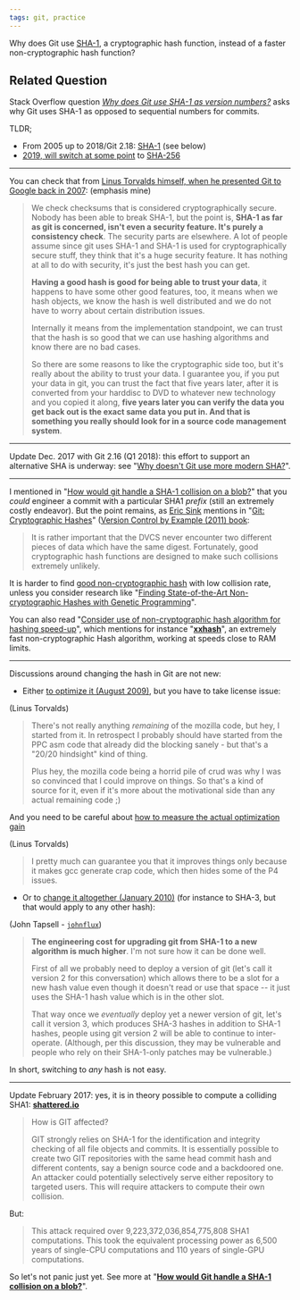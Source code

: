 ```yaml
---
tags: git, practice
---
```


Why does Git use [SHA-1](http://en.wikipedia.org/wiki/SHA-1), a cryptographic
hash function, instead of a faster non-cryptographic hash function?

## Related Question

Stack Overflow question
_[Why does Git use SHA-1 as version numbers?](https://stackoverflow.com/questions/11233591)_
asks why Git uses SHA-1 as opposed to sequential numbers for commits.

TLDR;

- From 2005 up to 2018/Git 2.18: [SHA-1](https://en.wikipedia.org/wiki/SHA-1)
  (see below)
- [2019, will switch at some point](https://stackoverflow.com/a/47838703/6309)
  to [SHA-256](https://en.wikipedia.org/wiki/SHA-2)

---

You can check that from
[Linus Torvalds himself, when he presented Git to Google back in 2007](http://www.youtube.com/watch?v=4XpnKHJAok8&t=56m16s):
(emphasis mine)

> We check checksums that is considered cryptographically secure. Nobody has
> been able to break SHA-1, but the point is, **SHA-1 as far as git is
> concerned, isn't even a security feature. It's purely a consistency check**.
> The security parts are elsewhere. A lot of people assume since git uses SHA-1
> and SHA-1 is used for cryptographically secure stuff, they think that it's a
> huge security feature. It has nothing at all to do with security, it's just
> the best hash you can get.
>
> **Having a good hash is good for being able to trust your data**, it happens
> to have some other good features, too, it means when we hash objects, we know
> the hash is well distributed and we do not have to worry about certain
> distribution issues.
>
> Internally it means from the implementation standpoint, we can trust that the
> hash is so good that we can use hashing algorithms and know there are no bad
> cases.
>
> So there are some reasons to like the cryptographic side too, but it's really
> about the ability to trust your data. I guarantee you, if you put your data in
> git, you can trust the fact that five years later, after it is converted from
> your harddisc to DVD to whatever new technology and you copied it along,
> **five years later you can verify the data you get back out is the exact same
> data you put in. And that is something you really should look for in a source
> code management system**.

---

Update Dec. 2017 with Git 2.16 (Q1 2018): this effort to support an alternative
SHA is underway: see
"[Why doesn't Git use more modern SHA?](https://stackoverflow.com/a/47838703/6309)".

---

I mentioned in
"[How would git handle a SHA-1 collision on a blob?](https://stackoverflow.com/a/9392525/6309)"
that you _could_ engineer a commit with a particular SHA1 _prefix_ (still an
extremely costly endeavor). But the point remains, as
[Eric Sink](http://ericsink.com/) mentions in
"[Git: Cryptographic Hashes](http://ericsink.com/vcbe/html/cryptographic_hashes.html)"
([Version Control by Example (2011) book](http://ericsink.com/vcbe/html/index.html):

> It is rather important that the DVCS never encounter two different pieces of
> data which have the same digest. Fortunately, good cryptographic hash
> functions are designed to make such collisions extremely unlikely.

It is harder to find
[good non-cryptographic hash](http://en.wikipedia.org/wiki/List_of_hash_functions)
with low collision rate, unless you consider research like
"[Finding State-of-the-Art Non-cryptographic Hashes with Genetic Programming](http://e-archivo.uc3m.es/bitstream/handle/10016/3987/finding_LNCS_2006_ps.pdf?sequence=1)".

You can also read
"[Consider use of non-cryptographic hash algorithm for hashing speed-up](https://github.com/markfasheh/duperemove/issues/24)",
which mentions for instance "[**xxhash**](https://code.google.com/p/xxhash/)",
an extremely fast non-cryptographic Hash algorithm, working at speeds close to
RAM limits.

---

Discussions around changing the hash in Git are not new:

- Either
  [to optimize it (August 2009)](http://www.mail-archive.com/bug-coreutils@gnu.org/msg17297.html),
  but you have to take license issue:

(Linus Torvalds)

> There's not really anything _remaining_ of the mozilla code, but hey, I
> started from it. In retrospect I probably should have started from the PPC asm
> code that already did the blocking sanely - but that's a "20/20 hindsight"
> kind of thing.
>
> Plus hey, the mozilla code being a horrid pile of crud was why I was so
> convinced that I could improve on things. So that's a kind of source for it,
> even if it's more about the motivational side than any actual remaining code
> ;)

And you need to be careful about
[how to measure the actual optimization gain](http://www.mail-archive.com/bug-coreutils@gnu.org/msg17305.html)

(Linus Torvalds)

> I pretty much can guarantee you that it improves things only because it makes
> gcc generate crap code, which then hides some of the P4 issues.

- Or to [change it altogether (January 2010)](http://lwn.net/Articles/370907/)
  (for instance to SHA-3, but that would apply to any other hash):

(John Tapsell - [`johnflux`](https://github.com/johnflux))

> **The engineering cost for upgrading git from SHA-1 to a new algorithm is much
> higher**. I'm not sure how it can be done well.
>
> First of all we probably need to deploy a version of git (let's call it
> version 2 for this conversation) which allows there to be a slot for a new
> hash value even though it doesn't read or use that space -- it just uses the
> SHA-1 hash value which is in the other slot.
>
> That way once we _eventually_ deploy yet a newer version of git, let's call it
> version 3, which produces SHA-3 hashes in addition to SHA-1 hashes, people
> using git version 2 will be able to continue to inter-operate. (Although, per
> this discussion, they may be vulnerable and people who rely on their
> SHA-1-only patches may be vulnerable.)

In short, switching to _any_ hash is not easy.

---

Update February 2017: yes, it is in theory possible to compute a colliding SHA1:
[**shattered.io**](https://shattered.io/)

> How is GIT affected?
>
> GIT strongly relies on SHA-1 for the identification and integrity checking of
> all file objects and commits. It is essentially possible to create two GIT
> repositories with the same head commit hash and different contents, say a
> benign source code and a backdoored one. An attacker could potentially
> selectively serve either repository to targeted users. This will require
> attackers to compute their own collision.

But:

> This attack required over 9,223,372,036,854,775,808 SHA1 computations. This
> took the equivalent processing power as 6,500 years of single-CPU computations
> and 110 years of single-GPU computations.

So let's not panic just yet. See more at
"[**How would Git handle a SHA-1 collision on a blob?**](https://stackoverflow.com/a/42450327/6309)".
